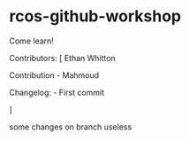 # rcos-github-workshop
Come learn!

Contributors: [
	Ethan Whitton

Contribution - Mahmoud

Changelog:
	- First commit

]

some changes on branch useless